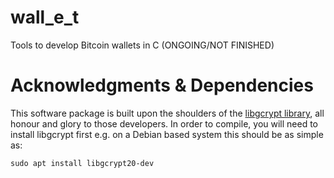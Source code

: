 # wall_e_t
Tools to develop Bitcoin wallets in C (ONGOING/NOT FINISHED)

# Acknowledgments & Dependencies
This software package is built upon the shoulders of the [libgcrypt library](https://www.gnupg.org/software/libgcrypt/index.html), all honour and glory to those developers.
In order to compile, you will need to install libgcrypt first e.g. on a Debian based system this should be as simple as:

    sudo apt install libgcrypt20-dev
